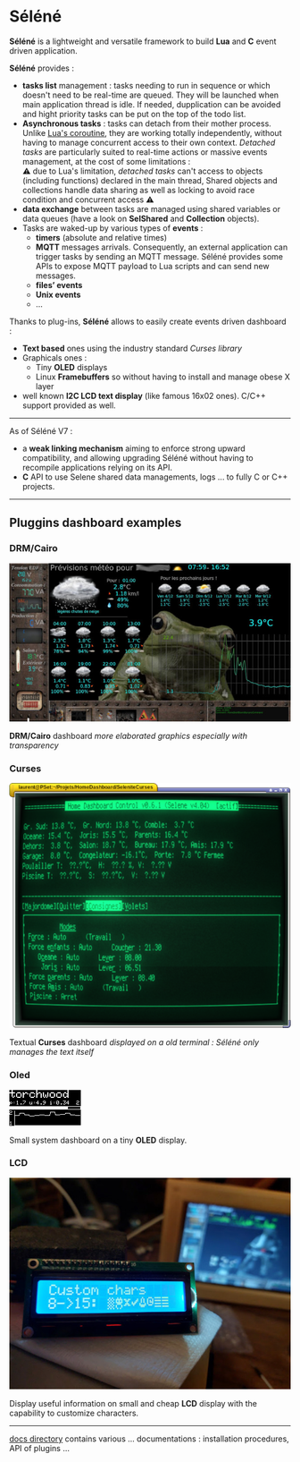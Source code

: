 # Séléné

**Séléné** is a lightweight and versatile framework to build **Lua** and **C** event driven application.

**Séléné** provides :

* **tasks list** management : tasks needing to run in sequence or which doesn't need to be real-time are queued. They will be launched when main application thread is idle. If needed, dupplication can be avoided and hight priority tasks can be put on the top of the todo list.
* **Asynchronous tasks** : tasks can detach from their mother process. Unlike [Lua's coroutine](https://www.lua.org/pil/9.1.html), they are working totally independently, without having to manage concurrent access to their own context. *Detached tasks* are particularly suited to real-time actions or massive events management, at the cost of some limitations : <br>
⚠️ due to Lua's limitation, *detached tasks* can't access to objects (including functions) declared in the main thread, Shared objects and collections handle data sharing as well as locking to avoid race condition and concurrent access ⚠️
* **data exchange** between tasks are managed using shared variables or data queues (have a look on **SelShared** and **Collection** objects). 
* Tasks are waked-up by various types of **events** : 
	* **timers** (absolute and relative times)
	* **MQTT** messages arrivals. Consequently, an external application can trigger tasks by sending an MQTT message. Séléné provides some APIs to expose MQTT payload to Lua scripts and can send new messages.
	* **files’ events**
	* **Unix events**
	* … 

Thanks to plug-ins, **Séléné** allows to easily create events driven dashboard :
* **Text based** ones using the industry standard *Curses library*
* Graphicals ones :
	* Tiny **OLED** displays
	* Linux **Framebuffers** so without having to install and manage obese X layer
 * well known **I2C LCD text display** (like famous 16x02 ones). C/C++ support provided as well.

---

As of Séléné V7 :
- a **weak linking mechanism** aiming to enforce strong upward compatibility, and allowing upgrading Séléné without having to recompile applications relying on its API.
- **C** API to use Selene shared data managements, logs ... to fully C or C++ projects.

---

## Pluggins dashboard examples

### DRM/Cairo

![DRMCairo](Images/DRMCairo.jpg)

**DRM/Cairo** dashboard *more elaborated graphics especially with transparency*

<!---
### DirectFB

![DFB](Images/DFB.png)

**DirectFB** dashboard *flat design due to constraints of the screen used*
--->

### Curses

![Curses](Images/Curses.png)

Textual **Curses** dashboard *displayed on a old terminal : Séléné only manages the text itself*

### Oled

![OLED](Images/OLED.png)

Small system dashboard on a tiny **OLED** display.

### LCD

![LCD](Images/LCD.jpg)

Display useful information on small and cheap **LCD** display with the capability to customize characters.

---

[docs directory](docs/) contains various ... documentations : installation procedures, API of plugins ...

